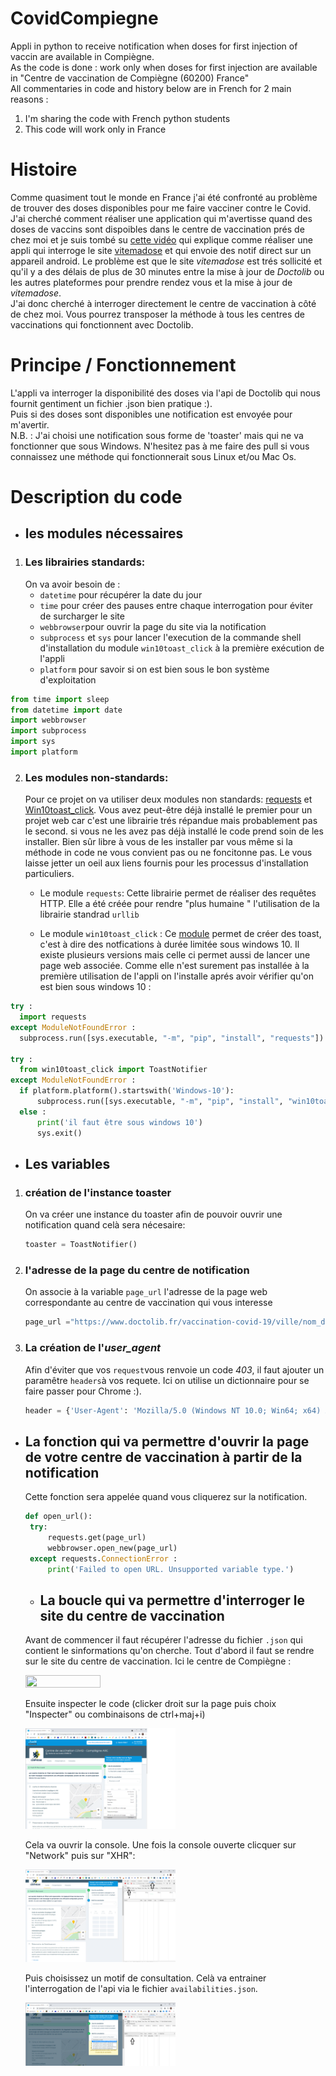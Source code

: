 # CovidCompiegne
Appli in python to receive notification when doses for first injection of vaccin are available in Compiègne.  
As the code is done : work only when doses for first injection are available in "Centre de vaccination de Compiègne (60200) France"  
All commentaries in code and history below are in French for 2 main reasons :
1. I'm sharing the code with French python students
2. This code will work only in France


# Histoire
Comme quasiment tout le monde en France j'ai été confronté au problème de trouver des doses disponibles pour me faire vacciner contre le Covid.  
J'ai cherché comment réaliser une application qui m'avertisse quand des doses de vaccins sont dispoibles dans le centre de vaccination prés de chez moi et je suis tombé su [cette vidéo](https://www.youtube.com/watch?v=BoGy1j8AREo) qui explique comme réaliser une appli qui interroge le site [vitemadose](https://vitemadose.covidtracker.fr/) et qui envoie des notif direct sur un appareil android. Le problème est que le site _vitemadose_ est trés sollicité et qu'il y a des délais de plus de 30 minutes entre la mise à jour de _Doctolib_ ou les autres plateformes pour prendre rendez vous et la mise à jour de _vitemadose_.  
J'ai donc cherché à interroger directement le centre de vaccination à côté de chez moi. Vous pourrez transposer la méthode à tous les centres de vaccinations qui fonctionnent avec Doctolib.  

# Principe / Fonctionnement 
L'appli va interroger la disponibilité des doses via l'api de Doctolib qui nous fournit gentiment un fichier .json bien pratique :).  
Puis si des doses sont disponibles une notification est envoyée pour m'avertir.  
N.B. : J'ai choisi une notification sous forme de 'toaster' mais qui ne va fonctionner que sous Windows. N'hesitez pas à me faire des pull si vous connaissez une méthode qui fonctionnerait sous Linux et/ou Mac Os.

# Description du code 
* ## les modules nécessaires
1. ### Les librairies standards: 
   On va avoir besoin de :  
   * `datetime` pour récupérer la date du jour
   * `time` pour créer des pauses entre chaque interrogation pour éviter de surcharger le site
   * `webbrowser`pour ouvrir la page du site via la notification
   * `subprocess` et `sys` pour lancer l'execution de la commande shell d'installation du module `win10toast_click` à la première exécution de l'appli
   * `platform` pour savoir si on est bien sous le bon système d'exploitation
``` python
from time import sleep
from datetime import date
import webbrowser
import subprocess
import sys
import platform
```

2. ### Les modules non-standards:
   Pour ce projet on va utiliser deux modules non standards: [requests](https://fr.python-requests.org/en/latest/) et [Win10toast_click](https://pypi.org/project/win10toast-click/). Vous avez peut-être déjà installé le premier pour un projet web car c'est une librairie trés répandue mais probablement pas le second. si vous ne les avez pas déjà installé le code prend soin de les installer. Bien sûr libre à vous de les installer par vous même si la méthode in code ne vous convient pas ou ne foncitonne pas. Le vous laisse jetter un oeil aux liens fournis pour les processus d'installation particuliers.
   * Le module `requests`:
  Cette librairie permet de réaliser des requêtes HTTP. Elle a été créée pour rendre "plus humaine " l'utilisation de la librairie standrad `urllib`
  
   * Le module `win10toast_click` :
  Ce [module](https://pypi.org/project/win10toast-click/) permet de créer des toast, c'est à dire des notfications à durée limitée sous windows 10. Il existe plusieurs versions mais celle ci permet aussi de lancer une page web associée. Comme elle n'est surement pas installée à la première utilisation de l'appli on l'installe aprés avoir vérifier qu'on est bien sous windows 10 :
  ``` python
  try :
    import requests
except ModuleNotFoundError :
    subprocess.run([sys.executable, "-m", "pip", "install", "requests"])
    
  try :
    from win10toast_click import ToastNotifier
except ModuleNotFoundError :
    if platform.platform().startswith('Windows-10'):
        subprocess.run([sys.executable, "-m", "pip", "install", "win10toast-click"])
    else :
        print('il faut être sous windows 10')
        sys.exit() 
   ```
* ## Les variables
1. ### création de l'instance toaster  
   On va créer une instance du toaster afin de pouvoir ouvrir une notification quand celà sera nécesaire:  
   ``` python
   toaster = ToastNotifier()
   ```
2. ### l'adresse de la page du centre de notification  
   On associe à la variable `page_url` l'adresse de la page web correspondante au centre de vaccination qui vous interesse
   ``` python
   page_url ="https://www.doctolib.fr/vaccination-covid-19/ville/nom_du_centre_de_vaccination?"
   ```
3. ### La création de l'_user_agent_   
   Afin d'éviter que vos `request`vous renvoie un code _403_, il faut ajouter un paramêtre `headers`à vos requete. Ici on utilise un dictionnaire pour se faire passer pour Chrome :).
   ``` python
   header = {'User-Agent': 'Mozilla/5.0 (Windows NT 10.0; Win64; x64) AppleWebKit/537.36 (KHTML, like Gecko) Chrome/74.0.3729.169 Safari/537.36'}
   ```
   
* ## La fonction qui va permettre d'ouvrir la page de votre centre de vaccination à partir de la notification  
   Cette fonction sera appelée quand vous cliquerez sur la notification.
   
   ``` python
   def open_url():
    try: 
        requests.get(page_url)
        webbrowser.open_new(page_url)
    except requests.ConnectionError : 
        print('Failed to open URL. Unsupported variable type.')
   ```
  
  * ## La boucle qui va permettre d'interroger le site du centre de vaccination
   Avant de commencer il faut récupérer l'adresse du fichier `.json` qui contient le sinformations qu'on cherche.
   Tout d'abord il faut se rendre sur le site du centre de vaccination. Ici le centre de Compiègne :  
   
   <img src="https://github.com/echidne/CovidCompiegne/blob/main/Images/page%20centre%20compi%C3%A8gne.png?" width=50% height=50%>  
   
   Ensuite inspecter le code (clicker droit sur la page puis choix "Inspecter" ou combinaisons de ctrl+maj+i)
   
   <img src="https://github.com/echidne/CovidCompiegne/blob/main/Images/page_2_menu_click_droit.png" width=50% height=50%>  
   
   Cela va ouvrir la console. Une fois la console ouverte clicquer sur "Network" puis sur "XHR":
   
   <img src="https://github.com/echidne/CovidCompiegne/blob/main/Images/choix_network_XHr.png" width=50% height=50%> 
   
   Puis choisissez un motif de consultation. Celà va entrainer l'interrogation de l'api via le fichier `availabilities.json`.
   
   <img src= "https://github.com/echidne/CovidCompiegne/blob/main/Images/voir_lefichier_json.png" width=50% height=50%>
   

 
